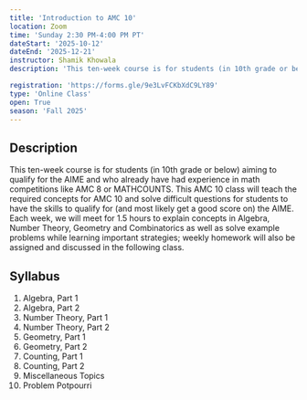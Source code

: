 ```yaml
---
title: 'Introduction to AMC 10'
location: Zoom
time: 'Sunday 2:30 PM-4:00 PM PT'
dateStart: '2025-10-12'
dateEnd: '2025-12-21'
instructor: Shamik Khowala
description: 'This ten-week course is for students (in 10th grade or below) aiming to qualify for the AIME and who already have had experience in math competitions like AMC 8 or MATHCOUNTS.'

registration: 'https://forms.gle/9e3LvFCKbXdC9LY89'
type: 'Online Class'
open: True
season: 'Fall 2025'
---
```


## Description

This ten-week course is for students (in 10th grade or below) aiming to qualify for the AIME and who already have had experience in math competitions like AMC 8 or MATHCOUNTS. This AMC 10 class will teach the required concepts for AMC 10 and solve difficult questions for students to have the skills to qualify for (and most likely get a good score on) the AIME. Each week, we will meet for 1.5 hours to explain concepts in Algebra, Number Theory, Geometry and Combinatorics as well as solve example problems while learning important strategies; weekly homework will also be assigned and discussed in the following class.


## Syllabus

1. Algebra, Part 1
2. Algebra, Part 2
3. Number Theory, Part 1
4. Number Theory, Part 2
5. Geometry, Part 1
6. Geometry, Part 2
7. Counting, Part 1
8. Counting, Part 2
9. Miscellaneous Topics
10. Problem Potpourri